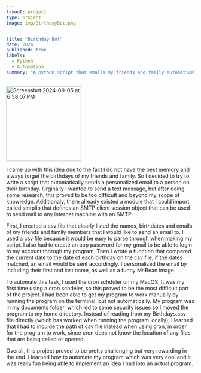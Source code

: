 ```yaml
---
layout: project
type: project
image: img/BirthdayBot.png


title: "Birthday Bot"
date: 2024
published: true
labels:
  - Python
  - Automation
summary: "A python script that emails my friends and family automatically on their birthdays with an customized birthday message."
---
```


<div class="text-center p-4">
  <img width="200px" alt="Screenshot 2024-09-05 at 6 58 07 PM" src="https://github.com/user-attachments/assets/6c5090cc-5345-482d-a8c0-e6f054a2533a">

</div>



I came up with this idea due to the fact I do not have the best memory and always forget the birthdays of my friends and family. So I decided to try to write a script that automatically sends a personalized email to a person on their birthday. Orginally I wanted to send a text message, but after doing some research, this proved to be too difficult and beyond my scope of knowledge. Additionaly, there already existed a module that I could import called smtplib that defines an SMTP client session object that can be used to send mail to any internet machine with an SMTP. 


First, I created a csv file that clearly listed the names, birthdates and emails of my friends and family members that I would like to send an email to. I used a csv file because it would be easy to parse through when making my script. I also had to create an app password for my gmail to be able to login to my account thorugh my program. Then I wrote a function that compared the current date to the date of each birthday on the csv file, if the dates matched, an email would be sent accordingly. I personalized the email by including their first and last name, as well as a funny Mr.Bean image. 

To automate this task, I used the cron schduler on my MacOS. It was my first time using a cron schdeler, so this proved to be the most difficult part of the project. I had been able to get my program to work manually by running the program on the terminal, but not automatically. My program was in my documents folder, which led to some security issues so I moved the program to my home directory. Instead of reading from my Birthdays.csv file directly (which has worked when running the program locally), I learned that I had to inculde the path of csv file instead when using cron, in order for the program to work, since cron does not know the location of any files that are being called or opened. 


Overall, this project proved to be pretty challenging but very rewarding in the end. I learned how to automate my program which was very cool and it was really fun being able to implement an idea I had into an actual program. 
```

